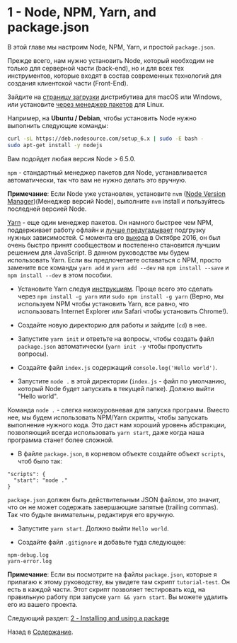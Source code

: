 # 1 - Node, NPM, Yarn, and package.json

В этой главе мы настроим Node, NPM, Yarn, и простой `package.json`.

Прежде всего, нам нужно установить Node, который необходим не только для серверной части (back-end), но и для всех тех инструментов, которые входят в состав современных технологий для создания клиентской части (Front-End).

Зайдите на [страницу загрузки](https://nodejs.org/en/download/current/) дистрибутива для macOS или Windows, или установите [через менеджер пакетов](https://nodejs.org/en/download/package-manager/) для Linux.

Например, на **Ubuntu / Debian**, чтобы установить Node нужно выполнить следующие команды:

```bash
curl -sL https://deb.nodesource.com/setup_6.x | sudo -E bash -
sudo apt-get install -y nodejs
```
Вам подойдет любая версия Node > 6.5.0.

`npm` - стандартный менеджер пакетов для Node, устанавливается автоматически, так что вам не нужно делать это вручную.

**Примечание**: Если Node уже установлен, установите `nvm` ([Node Version Manager](https://github.com/creationix/nvm))(Менеджер версий Node), выполните `nvm` install и пользуйтесь последней версией Node.

[Yarn](https://yarnpkg.com/) - еще один менеджер пакетов. Он намного быстрее чем NPM, поддерживает работу офлайн и [лучше предугадывает](https://yarnpkg.com/en/docs/yarn-lock) подгрузку нужных зависимостей. С момента его [выхода](https://code.facebook.com/posts/1840075619545360) в Октябре 2016, он был очень быстро принят сообществом и постепенно становится лучшим решением для JavaScript. В данном руководстве мы будем использовать Yarn. Если вы предпочетаете оставаться с NPM, просто замените все команды `yarn add` и `yarn add --dev` на `npm install --save` и `npm install --dev` в этом пособии.

- Установите Yarn следуя [инструкциям](https://yarnpkg.com/en/docs/install). Проще всего это сделать через `npm install -g yarn` или `sudo npm install -g yarn` (Верно, мы используем NPM чтобы установить Yarn, все равно, что использовать Internet Explorer или Safari чтобы установить Chrome!).

- Создайте новую директорию для работы и зайдите (`cd`) в нее.
- Запустите `yarn init` и ответьте на вопросы, чтобы создать файл `package.json` автоматически (`yarn init -y` чтобы пропустить вопросы).
- Создайте файл `index.js` содержащий `console.log('Hello world')`.
- Запустите `node .` в этой директории (`index.js` - файл по умолчанию, который Node будет запускать в текущей папке). Должно выйти "Hello world".

Команда `node .` - слегка низкоуровневая для запуска программ. Вместо нее, мы будем использовать NPM/Yarn скрипты, чтобы запускать выполнение нужного кода. Это даст нам хороший уровень абстракции, позволяющий всегда использовать `yarn start`, даже когда наша программа станет более сложной.

- В файле `package.json`, в корневом объекте создайте объект `scripts`, чтоб было так:

```
"scripts": {
  "start": "node ."
}
```

`package.json` должен быть действительным JSON файлом, это значит, что он не может содержать завершающие запятые (trailing commas). Так что будьте внимательны, редактируя его вручную.

- Запустите `yarn start`. Должно выйти `Hello world`.

- Создайте файл `.gitignore` и добавьте туда следующее:

```
npm-debug.log
yarn-error.log
```

**Примечание**: Если вы посмотрите на файлы `package.json`, которые я прилагаю к этому руководству, вы увидете там скрипт `tutorial-test`. Он есть в каждой части. Этот скрипт позволяет тестировать код, на правильную работу при запуске  `yarn && yarn start`. Вы можете удалить его из вашего проекта.

Следующий раздел: [2 - Installing and using a package](/tutorial/2-packages)

Назад в [Содержание](/README.md).
